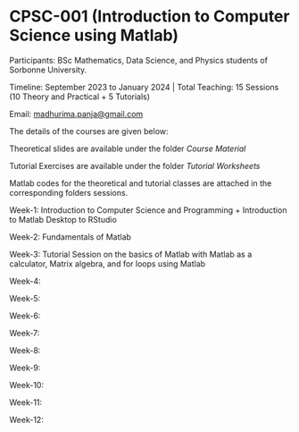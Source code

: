 # CPSC-001 (Introduction to Computer Science using Matlab)

Participants: BSc Mathematics, Data Science, and Physics students of Sorbonne University.

Timeline: September 2023 to January 2024 | Total Teaching: 15 Sessions (10 Theory and Practical + 5 Tutorials)

Email: madhurima.panja@gmail.com

The details of the courses are given below:

Theoretical slides are available under the folder *Course Material*

Tutorial Exercises are available under the folder *Tutorial Worksheets*

Matlab codes for the theoretical and tutorial classes are attached in the corresponding folders sessions.

Week-1: Introduction to Computer Science and Programming + Introduction to Matlab Desktop to RStudio

Week-2: Fundamentals of Matlab

Week-3: Tutorial Session on the basics of Matlab with Matlab as a calculator, Matrix algebra, and for loops using Matlab

Week-4: 

Week-5: 

Week-6: 

Week-7:

Week-8:

Week-9:

Week-10:

Week-11:

Week-12:
